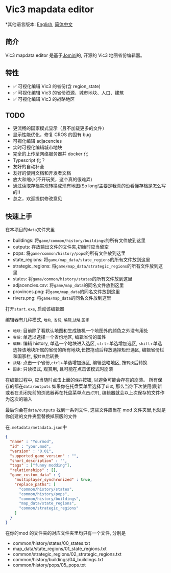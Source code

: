 # Vic3 mapdata editor

\*其他语言版本: [English](README.md), [简体中文](README.zh-cn.md)

## 简介

Vic3 mapdata editor 是基于[Jomini](https://github.com/nickbabcock/jomini)的, 开源的 Vic3 地图省份编辑器。

## 特性

-   ✅ 可视化编辑 Vic3 的省份(含 region_state)
-   ✅ 可视化编辑 Vic3 的省份资源、城市地块、人口、建筑
-   ✅ 可视化编辑 Vic3 的战略地区

## TODO

-   更流畅的国家模式显示（且不加载更多的文件）
-   显示性能优化，修复 CROS 的固有 bug
-   可视化编辑 adjacencies
-   实时可视化编辑城市地块
-   完全的上传至网络服务器并 docker 化
-   Typescript 化？
-   友好的自动补全
-   友好的使用文档和开发者文档
-   放大和缩小(不开玩笑，这个真的很难弄)
-   通过读取存档实现转换成现有地图(So long!主要是我真的没看懂存档是怎么写的!)
-   总之，欢迎提供修改意见

## 快速上手

在本项目的`data`文件夹里

-   buildings: 将`game/common/history/buildings`的所有文件放到这里
-   outputs: 存放输出文件的文件夹,初始时应当留空
-   pops: 将`game/common/history/pops`的所有文件放到这里
-   state_regions: 将`game/map_data/state_regions`的所有文件放到这里
-   strategic_regions: 将`game/map_data/strategic_regions`的所有文件放到这里
-   states: 将`game/common/history/states`的所有文件放到这里
-   adjacencies.csv: 将`game/map_data`的同名文件放到这里
-   provinces.png: 将`game/map_data`的同名文件放到这里
-   rivers.png: 将`game/map_data`的同名文件放到这里

打开`start.exe`, 启动该编辑器

编辑器有几种模式, `地块`, `省份`, `编辑`,`战略`,`国家`

-   `地块`: 目前除了看默认地图和生成随机一个地图外的颜色之外没有用处
-   `省份`: 单选以选择一个省份地区, 编辑省份的属性
-   `编辑`: 编辑 history, 单选一个地块进入选区, `ctrl`+单选增加选区, `shift`+单选选择该地块所属的省份的所有地块,长按拖动后释放选择矩形选区, 编辑省份栏和国家栏, 按`转换`后转换
-   `战略`: 点击一个省份,`ctrl`+单选增加选区, 编辑战略地区, 按`转换`后转换
-   `国家`: 只读模式, 观赏用, 且可能在点击该模式时崩溃

在编辑过程中, 应当随时点击上面的`保存`按钮, 以避免可能会存在的崩溃。
所有保存的都在`data/outputs`
如果你在托盘菜单里选择了`调试`, 那么当你下次使用(刷新或者在关闭先前的浏览器再在托盘菜单点击`打开`), 编辑器就会以上次保存的文件作为这次的输入

最后你会在`data/outputs` 找到一系列文件, 这些文件应当在 mod 文件夹里,也就是你创建的文件夹里替换掉原版的文件

在`.metadata/metadata.json`中
```json
{
  "name" : "Yourmod",
  "id" : "your.mod",
  "version" : "0.01",
  "supported_game_version" : "",
  "short_description" : "",
  "tags" : ["funny modding"],
  "relationships" : [],
  "game_custom_data" : {
    "multiplayer_synchronized" : true,
    "replace_paths": [
      "common/history/states",
      "common/history/pops",
      "common/history/buildings",
      "map_data/state_regions",
      "common/strategic_regions"
    ]
  }
}
```

在你的mod 的文件夹的对应文件夹里均只有一个文件, 分别是
+ common/history/states/00_states.txt
+ map_data/state_regions/01_state_regions.txt
+ common/strategic_regions/02_strategic_regions.txt
+ common/history/buildings/04_buildings.txt
+ common/history/pops/05_pops.txt
